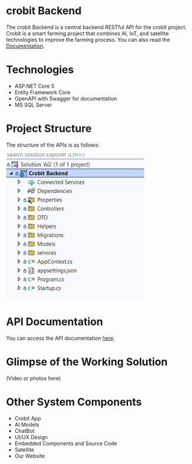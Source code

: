 # crobit Backend
The crobit Backend is a central backend RESTful API for the crobit project. Crobit is a smart farming project that combines AI, IoT, and satellite technologies to improve the farming process. You can also read the [Documentation](https://github.com/SamirMagdyI/Crobit-Backend/blob/master/crobit%20Docs.pdf).

# Technologies
- ASP.NET Core 5
- Entity Framework Core
- OpenAPI with Swagger for documentation
- MS SQL Server

# Project Structure
The structure of the APIs is as follows:

![Program Structure](https://github.com/SamirMagdyI/Crobit-Backend/blob/master/api%20structure.png?raw=true "Optional Title")

# API Documentation
You can access the API documentation [here](https://app.swaggerhub.com/apis-docs/SAMIRMAGDYISHAK/Crobit-backend/1.0.0).

# Glimpse of the Working Solution
(Video or photos here)

# Other System Components
- Crobit App
- AI Models
- ChatBot
- UI/UX Design
- Embedded Components and Source Code
- Satellite
- Our Website
